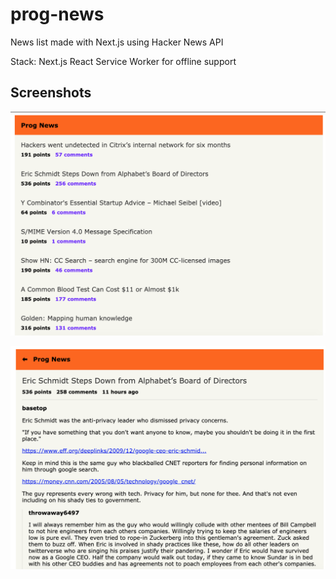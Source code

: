 # prog-news

News list made with Next.js using Hacker News API

Stack:
Next.js
React
Service Worker for offline support

## Screenshots
![alt text](https://raw.githubusercontent.com/lbgrd/prog-news/master/static/img/prog-news-1.png "Prog News - Screenshot 1")

![alt text](https://raw.githubusercontent.com/lbgrd/prog-news/master/static/img/prog-news-2.png "Prog News - Screenshot 2")
